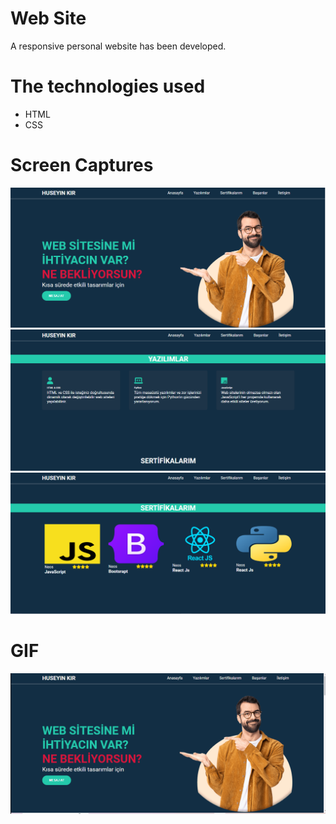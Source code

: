#  Web Site


A responsive personal website has been developed.

# The technologies used
- HTML
- CSS

# Screen Captures
![](img/sc1.png)
![](img/sc2.png)
![](img/sc3.png)

# GIF

![](img/Animation.gif)